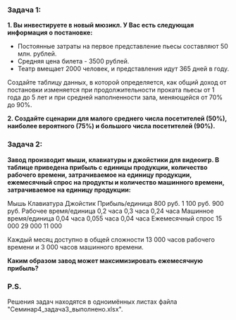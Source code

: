 ### Задача 1:
**1. Вы инвестируете в новый мюзикл. У Вас есть следующая информация о постановке:**
* Постоянные затраты на первое представление пьесы составляют 50 млн. рублей.
* Средняя цена билета - 3500 рублей.
* Театр вмещает 2000 человек, и представления идут 365 дней в году.

Создайте таблицу данных, в которой определяется, как общий доход от постановки изменяется
при продолжительности проката пьесы от 1 года до 5 лет
и при средней наполненности зала, меняющейся от 70% до 90%.

**2. Создайте сценарии для малого среднего числа посетителей (50%),
наиболее вероятного (75%) и большого числа посетителей (90%).**

### Задача 2:
**Завод производит мыши, клавиатуры и джойстики для видеоигр. В таблице приведена прибыль с единицы продукции,
количество рабочего времени, затрачиваемое на единицу продукции,
ежемесячный спрос на продукты и количество машинного времени, затрачиваемое на единицу продукции:**

Мышь Клавиатура Джойстик
Прибыль/единица 800 руб. 1 100 руб. 900 руб.
Рабочее время/единица 0,2 часа 0,3 часа 0,24 часа
Машинное время/единица 0,04 часа 0,055 часа 0,04 часа
Ежемесячный спрос 15 000 29 000 11 000

Каждый месяц доступно в общей сложности 13 000 часов рабочего времени и 3 000 часов машинного времени.

**Каким образом завод может максимизировать ежемесячную прибыль?**


### P.S.
Решения задач находятся в одноимённых листах файла "Семинар4_задача3_выполнено.xlsx".
